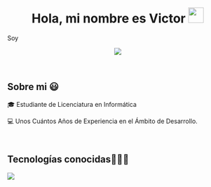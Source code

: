 
<h1 align="center"><b>Hola, mi nombre es Victor </b><img src="https://media.giphy.com/media/hvRJCLFzcasrR4ia7z/giphy.gif" width="35"></h1>
<!--  -->Soy
<p align="center">
  <a href="https://github.com/DenverCoder1/readme-typing-svg"><img src="https://readme-typing-svg.herokuapp.com?font=Time+New+Roman&color=cyan&size=25&center=true&vCenter=true&width=600&height=100&lines=Estudiante+de+Informática;Desarrollador+Junior"></a>
</p>

<br>
<h2>Sobre mi 😃</h2>
<!--Intro start-->

<p align="left">
🎓 Estudiante de Licenciatura en Informática

💻 Unos Cuántos Años de Experiencia en el Ámbito de Desarrollo.



<br>
<h2>Tecnologías conocidas👨🏻‍💻</h2>
<!--tech stack icons-->
<p align="left">
  <a href="https://skillicons.dev">
    <img src="https://skillicons.dev/icons?i=c,css,java,php,py,html,js,mysql,sqlite,git,github,docker,materialui,postman,eclipse,vscode" />
  </a>
</p>
<br>
